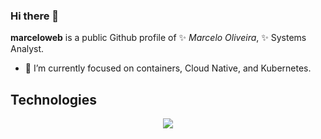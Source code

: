 ### Hi there 👋


**marceloweb** is a public Github profile of ✨ _Marcelo Oliveira_, ✨ Systems Analyst.

- 🔭 I’m currently focused on containers, Cloud Native, and Kubernetes.

## Technologies

<div align="center">
  <img src="https://skillicons.dev/icons?i=docker,kubernetes,linux,python,java,go,php,aws,azure,gcp,ansible,git" />
</div>


